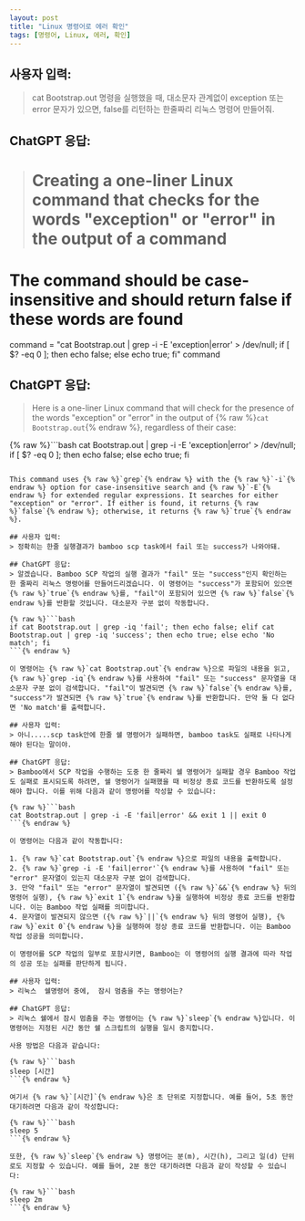```yaml
---
layout: post
title: "Linux 명령어로 에러 확인"
tags: [명령어, Linux, 에러, 확인]
---
```


## 사용자 입력:
> cat Bootstrap.out
명령을 실행했을 때, 대소문자 관계없이 exception 또는 error 문자가 있으면, false를 리턴하는 한줄짜리 리눅스 명령어 만들어줘.

## ChatGPT 응답:
> # Creating a one-liner Linux command that checks for the words "exception" or "error" in the output of a command
# The command should be case-insensitive and should return false if these words are found

command = "cat Bootstrap.out | grep -i -E 'exception|error' > /dev/null; if [ $? -eq 0 ]; then echo false; else echo true; fi"
command

## ChatGPT 응답:
> Here is a one-liner Linux command that will check for the presence of the words "exception" or "error" in the output of {% raw %}`cat Bootstrap.out`{% endraw %}, regardless of their case:

{% raw %}```bash
cat Bootstrap.out | grep -i -E 'exception|error' > /dev/null; if [ $? -eq 0 ]; then echo false; else echo true; fi
```{% endraw %}

This command uses {% raw %}`grep`{% endraw %} with the {% raw %}`-i`{% endraw %} option for case-insensitive search and {% raw %}`-E`{% endraw %} for extended regular expressions. It searches for either "exception" or "error". If either is found, it returns {% raw %}`false`{% endraw %}; otherwise, it returns {% raw %}`true`{% endraw %}.

## 사용자 입력:
> 정확히는 한줄 실행결과가 bamboo scp task에서 fail 또는 success가 나와야돼.

## ChatGPT 응답:
> 알겠습니다. Bamboo SCP 작업의 실행 결과가 "fail" 또는 "success"인지 확인하는 한 줄짜리 리눅스 명령어를 만들어드리겠습니다. 이 명령어는 "success"가 포함되어 있으면 {% raw %}`true`{% endraw %}를, "fail"이 포함되어 있으면 {% raw %}`false`{% endraw %}를 반환할 것입니다. 대소문자 구분 없이 작동합니다.

{% raw %}```bash
if cat Bootstrap.out | grep -iq 'fail'; then echo false; elif cat Bootstrap.out | grep -iq 'success'; then echo true; else echo 'No match'; fi
```{% endraw %}

이 명령어는 {% raw %}`cat Bootstrap.out`{% endraw %}으로 파일의 내용을 읽고, {% raw %}`grep -iq`{% endraw %}를 사용하여 "fail" 또는 "success" 문자열을 대소문자 구분 없이 검색합니다. "fail"이 발견되면 {% raw %}`false`{% endraw %}를, "success"가 발견되면 {% raw %}`true`{% endraw %}를 반환합니다. 만약 둘 다 없다면 'No match'를 출력합니다.

## 사용자 입력:
> 아니.....scp task안에 한줄 쉘 명령어가 실패하면, bamboo task도 실패로 나타나게 해야 된다는 말이야.

## ChatGPT 응답:
> Bamboo에서 SCP 작업을 수행하는 도중 한 줄짜리 쉘 명령어가 실패할 경우 Bamboo 작업도 실패로 표시되도록 하려면, 쉘 명령어가 실패했을 때 비정상 종료 코드를 반환하도록 설정해야 합니다. 이를 위해 다음과 같이 명령어를 작성할 수 있습니다:

{% raw %}```bash
cat Bootstrap.out | grep -i -E 'fail|error' && exit 1 || exit 0
```{% endraw %}

이 명령어는 다음과 같이 작동합니다:

1. {% raw %}`cat Bootstrap.out`{% endraw %}으로 파일의 내용을 출력합니다.
2. {% raw %}`grep -i -E 'fail|error'`{% endraw %}를 사용하여 "fail" 또는 "error" 문자열이 있는지 대소문자 구분 없이 검색합니다.
3. 만약 "fail" 또는 "error" 문자열이 발견되면 ({% raw %}`&&`{% endraw %} 뒤의 명령어 실행), {% raw %}`exit 1`{% endraw %}을 실행하여 비정상 종료 코드를 반환합니다. 이는 Bamboo 작업 실패를 의미합니다.
4. 문자열이 발견되지 않으면 ({% raw %}`||`{% endraw %} 뒤의 명령어 실행), {% raw %}`exit 0`{% endraw %}을 실행하여 정상 종료 코드를 반환합니다. 이는 Bamboo 작업 성공을 의미합니다.

이 명령어를 SCP 작업의 일부로 포함시키면, Bamboo는 이 명령어의 실행 결과에 따라 작업의 성공 또는 실패를 판단하게 됩니다.

## 사용자 입력:
> 리눅스  쉘명령어 중에,  잠시 멈춤을 주는 명령어는?

## ChatGPT 응답:
> 리눅스 쉘에서 잠시 멈춤을 주는 명령어는 {% raw %}`sleep`{% endraw %}입니다. 이 명령어는 지정된 시간 동안 쉘 스크립트의 실행을 일시 중지합니다.

사용 방법은 다음과 같습니다:

{% raw %}```bash
sleep [시간]
```{% endraw %}

여기서 {% raw %}`[시간]`{% endraw %}은 초 단위로 지정합니다. 예를 들어, 5초 동안 대기하려면 다음과 같이 작성합니다:

{% raw %}```bash
sleep 5
```{% endraw %}

또한, {% raw %}`sleep`{% endraw %} 명령어는 분(m), 시간(h), 그리고 일(d) 단위로도 지정할 수 있습니다. 예를 들어, 2분 동안 대기하려면 다음과 같이 작성할 수 있습니다:

{% raw %}```bash
sleep 2m
```{% endraw %}


